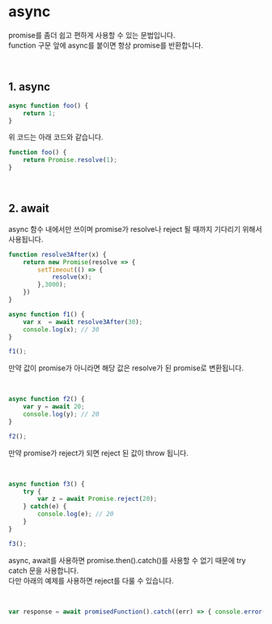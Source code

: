 # async

promise를 좀더 쉽고 편하게 사용할 수 있는 문법입니다.<br>
function 구문 앞에 async를 붙이면 항상 promise를 반환합니다.

<br>

## 1. async

```javascript
async function foo() {
    return 1;
}
```
위 코드는 아래 코드와 같습니다.

```javascript
function foo() {
    return Promise.resolve(1);
}
```

<br>

## 2. await

async 함수 내에서만 쓰이며 promise가 resolve나 reject 될 때까지 기다리기 위해서 사용됩니다.

```javascript
function resolve3After(x) {
    return new Promise(resolve => {
        setTimeout(() => {
            resolve(x);
        },3000);  
    })
}

async function f1() {
    var x  = await resolve3After(30);
    console.log(x); // 30
}

f1();
```

만약 값이 promise가 아니라면 해당 값은 resolve가 된 promise로 변환됩니다.

<br>

```javascript
async function f2() {
    var y = await 20;
    console.log(y); // 20
}

f2();
```

만약 promise가 reject가 되면 reject 된 값이 throw 됩니다.

<br>

```javascript
async function f3() {
    try {
        var z = await Promise.reject(20);
    } catch(e) {
        console.log(e); // 20
    }   
}

f3();
```

async, await를 사용하면 promise.then().catch()를 사용할 수 없기 때문에 try catch 문을 사용합니다.<br>
다만 아래의 예제를 사용하면 reject를 다룰 수 있습니다.

<br>


```javascript
var response = await promisedFunction().catch((err) => { console.error(err); });
```